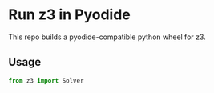 # Run z3 in Pyodide

This repo builds a pyodide-compatible python wheel for z3.

## Usage

```python
from z3 import Solver
```

